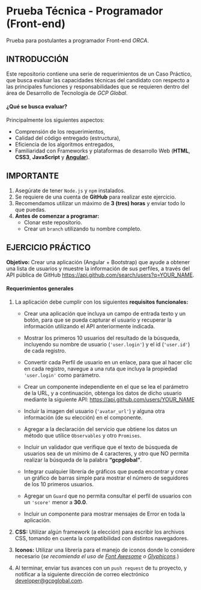 # Prueba Técnica - Programador (Front-end)
Prueba para postulantes a programador Front-end _ORCA_.

## INTRODUCCIÓN
Este repositorio contiene una serie de requerimientos de un Caso Práctico, que busca evaluar las capacidades técnicas del candidato con respecto a las principales funciones y responsabilidades que se requieren dentro del área de Desarrollo de Tecnología de _GCP Global_.

#### ¿Qué se busca evaluar?
Principalmente los siguientes aspectos:
  + Comprensión de los requerimientos,
  + Calidad del código entregado (estructura),
  + Eficiencia de los algoritmos entregados,
  + Familiaridad con Frameworks y plataformas de desarrollo Web (**HTML**, **CSS3**, **JavaScript** y **[Angular](https://angular.io/)**).

## IMPORTANTE
1. Asegúrate de tener `Node.js` y `npm` instalados.
2. Se requiere de una cuenta de **GitHub** para realizar este ejercicio.
3. Recomendamos utilizar un máximo de **3 (tres) horas** y enviar todo lo que puedas.
4. **Antes de comenzar a programar:**
    * Clonar este repositorio.
    * Crear un `branch` utilizando tu nombre completo.


## EJERCICIO PRÁCTICO
**Objetivo:** Crear una aplicación (Angular + Bootstrap) que ayude a obtener una lista de usuarios y muestre la información de sus perfiles, a través del API pública de GitHub https://api.github.com/search/users?q=YOUR_NAME.

#### Requerimientos generales

1. La aplicación debe cumplir con los siguientes **requisitos funcionales:**

    - Crear una aplicación que incluya un campo de entrada texto y un botón, para que se pueda capturar el usuario y recuperar la información utilizando el API anteriormente indicada.

    - Mostrar los primeros 10 usuarios del resultado de la búsqueda, incluyendo su nombre de usuario (`'user.login'`) y el id (`'user.id'`) de cada registro.

    - Convertir cada Perfil de usuario en un enlace, para que al hacer clic en cada registro, navegue a una ruta que incluya la propiedad `'user.login'` como parámetro.

    - Crear un componente independiente en el que se lea el parámetro de la URL, y a continuación, obtenga los datos de dicho usuario mediante la siguiente API: https://api.github.com/users/YOUR_NAME

    - Incluir la imagen del usuario (`'avatar_url'`) y alguna otra información (de su elección) en el componente.

    - Agregar a la declaración del servicio que obtiene los datos un método que utilice `Observables` y otro `Promises`.

    - Incluir un validador que verifique que el texto de búsqueda de usuarios sea de un mínimo de 4 caracteres, y otro que NO permita realizar la búsqueda de la palabra **“gcpglobal”**.

    - Integrar cualquier librería de gráficos que pueda encontrar y crear un gráfico de barras simple para mostrar el número de seguidores de los 10 primeros usuarios.

    - Agregar un `Guard` que no permita consultar el perfil de usuarios con un `'score'` menor a **30.0**.

    - Incluir un componente para mostrar mensajes de Error en toda la aplicación.

2. **CSS:** Utilizar algún framework (a elección) para escribir los archivos CSS, tomando en cuenta la compatibilidad con distintos navegadores.

3. **Iconos:** Utilizar una librería para el manejo de iconos donde lo considere necesario (_se recomienda el uso de [Font Awesome](http://fontawesome.io/) o [Glyphicons](http://glyphicons.com/)._)

4. Al terminar, enviar tus avances con un `push request` de tu proyecto, y notificar a la siguiente dirección de correo electrónico  [developer@gcpglobal.com](mailto:developer@gcpglobal.com).
